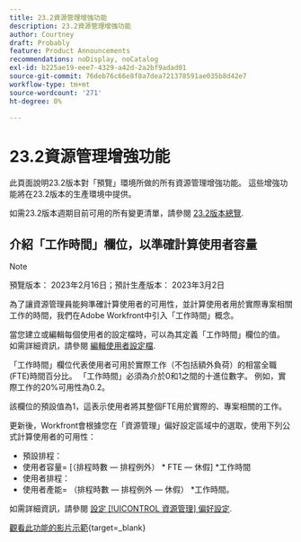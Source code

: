 ```yaml
---
title: 23.2資源管理增強功能
description: 23.2資源管理增強功能
author: Courtney
draft: Probably
feature: Product Announcements
recommendations: noDisplay, noCatalog
exl-id: b225ae19-eee7-4329-a42d-2a2bf9adad01
source-git-commit: 76deb76c66e8f8a7dea721378591ae035b8d42e7
workflow-type: tm+mt
source-wordcount: '271'
ht-degree: 0%

---
```


# 23.2資源管理增強功能

此頁面說明23.2版本對「預覽」環境所做的所有資源管理增強功能。 這些增強功能將在23.2版本的生產環境中提供。

如需23.2版本週期目前可用的所有變更清單，請參閱 [23.2版本總覽](/help/quicksilver/product-announcements/product-releases/23.2-release-activity/23-2-release-overview.md).

## 介紹「工作時間」欄位，以準確計算使用者容量

>[!NOTE]
>
>預覽版本： 2023年2月16日；預計生產版本： 2023年3月2日

為了讓資源管理員能夠準確計算使用者的可用性，並計算使用者用於實際專案相關工作的時間，我們在Adobe Workfront中引入「工作時間」概念。

當您建立或編輯每個使用者的設定檔時，可以為其定義「工作時間」欄位的值。 如需詳細資訊，請參閱 [編輯使用者設定檔](/help/quicksilver/administration-and-setup/add-users/create-and-manage-users/edit-a-users-profile.md).

「工作時間」欄位代表使用者可用於實際工作（不包括額外負荷）的相當全職(FTE)時間百分比。 「工作時間」必須為介於0和1之間的十進位數字。 例如，實際工作的20%可用性為0.2。

該欄位的預設值為1，這表示使用者將其整個FTE用於實際的、專案相關的工作。

更新後，Workfront會根據您在「資源管理」偏好設定區域中的選取，使用下列公式計算使用者的可用性：

* 預設排程：
* 使用者容量= [（排程時數 — 排程例外） * FTE — 休假] *工作時間
* 使用者排程：
* 使用者產能= （排程時數 — 排程例外 — 休假） *工作時間。

如需詳細資訊，請參閱 [設定 [!UICONTROL 資源管理] 偏好設定](/help/quicksilver/administration-and-setup/set-up-workfront/configure-system-defaults/configure-resource-mgmt-preferences.md).

[觀看此功能的影片示範](https://video.tv.adobe.com/v/3415608/){target=_blank}
